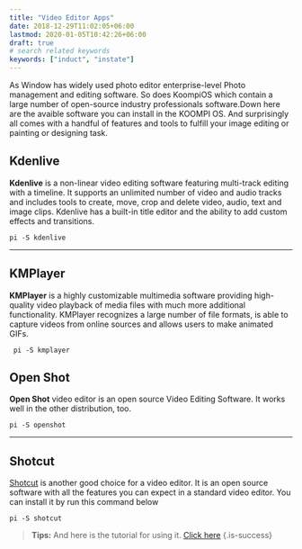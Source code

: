 ```yaml
---
title: "Video Editor Apps"
date: 2018-12-29T11:02:05+06:00
lastmod: 2020-01-05T10:42:26+06:00
draft: true
# search related keywords
keywords: ["induct", "instate"]
---
```


As Window has widely used photo editor enterprise-level Photo management and editing software. So
does KoompiOS which contain a large number of open-source industry professionals software.Down
here are the avaible software you can install in the KOOMPI OS. And surprisingly all comes with a
handful of features and tools to fulfill your image editing or painting or designing task.

## Kdenlive
**Kdenlive** is a non-linear video editing software featuring multi-track editing with a timeline. It
supports an unlimited number of video and audio tracks and includes tools to create, move, crop and
delete video, audio, text and image clips. Kdenlive has a built-in title editor and the ability to add custom
effects and transitions.
```
pi -S kdenlive
```
---
## KMPlayer
**KMPlayer** is a highly customizable multimedia software providing high-quality video playback of
media files with much more additional functionality. KMPlayer recognizes a large number of file formats,
is able to capture videos from online sources and allows users to make animated GIFs.
```
 pi -S kmplayer
```
## Open Shot
**Open Shot** video editor is an open source Video Editing Software. It works well in the other
distribution, too.
```
pi -S openshot
```
---
## Shotcut
[Shotcut](https://shotcut.org/) is another good choice for a video editor. It is an open source software
with all the features you can expect in a standard video editor.
You can install it by run this command below
```
pi -S shotcut
```
> **Tips:** And here is the tutorial for using it. [Click here](https://shotcut.org/tutorials/)
{.is-success}
